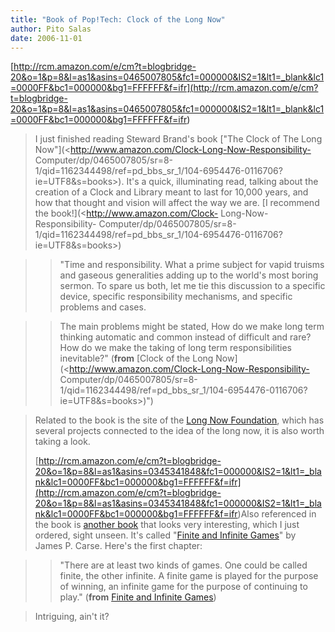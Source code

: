 ```yaml
---
title: "Book of Pop!Tech: Clock of the Long Now"
author: Pito Salas
date: 2006-11-01
---
```




[http://rcm.amazon.com/e/cm?t=blogbridge-20&o=1&p=8&l=as1&asins=0465007805&fc1=000000&IS2=1&lt1=_blank&lc1=0000FF&bc1=000000&bg1=FFFFFF&f=ifr](<http://rcm.amazon.com/e/cm?t=blogbridge-20&o=1&p=8&l=as1&asins=0465007805&fc1=000000&IS2=1&lt1=_blank&lc1=0000FF&bc1=000000&bg1=FFFFFF&f=ifr>)  
> I just finished reading Steward Brand's book ["The Clock of The Long
> Now"](<http://www.amazon.com/Clock-Long-Now-Responsibility-
> Computer/dp/0465007805/sr=8-1/qid=1162344498/ref=pd_bbs_sr_1/104-6954476-0116706?ie=UTF8&s=books>).
> It's a quick, illuminating read, talking about the creation of a Clock and
> Library meant to last for 10,000 years, and how that thought and vision will
> affect the way we are. [I recommend the book!](<http://www.amazon.com/Clock-
> Long-Now-Responsibility-
> Computer/dp/0465007805/sr=8-1/qid=1162344498/ref=pd_bbs_sr_1/104-6954476-0116706?ie=UTF8&s=books>)
>

>> "Time and responsibility. What a prime subject for vapid truisms and
gaseous generalities adding up to the world's most boring sermon. To spare us
both, let me tie this discussion to a specific device, specific responsibility
mechanisms, and specific problems and cases.

>>

>> The main problems might be stated, How do we make long term thinking
automatic and common instead of difficult and rare? How do we make the taking
of long term responsibilities inevitable?" (**from** [Clock of the Long
Now](<http://www.amazon.com/Clock-Long-Now-Responsibility-
Computer/dp/0465007805/sr=8-1/qid=1162344498/ref=pd_bbs_sr_1/104-6954476-0116706?ie=UTF8&s=books>)")

>
> Related to the book is the site of the [Long Now
> Foundation](<http://www.longnow.org/>), which has several projects connected
> to the idea of the long now, it is also worth taking a look.
>
>
> [http://rcm.amazon.com/e/cm?t=blogbridge-20&o=1&p=8&l=as1&asins=0345341848&fc1=000000&IS2=1&lt1=_blank&lc1=0000FF&bc1=000000&bg1=FFFFFF&f=ifr](<http://rcm.amazon.com/e/cm?t=blogbridge-20&o=1&p=8&l=as1&asins=0345341848&fc1=000000&IS2=1&lt1=_blank&lc1=0000FF&bc1=000000&bg1=FFFFFF&f=ifr>)Also
> referenced in the book is [another book](<http://www.longnow.org/>) that
> looks very interesting, which I just ordered, sight unseen. It's called
> "[Finite and Infinite Games](<http://www.longnow.org/>)" by James P. Carse.
> Here's the first chapter:
>

>> "There are at least two kinds of games. One could be called finite, the
other infinite. A finite game is played for the purpose of winning, an
infinite game for the purpose of continuing to play." (**from** [Finite and
Infinite Games](<http://www.longnow.org/>))

>
> Intriguing, ain't it?


